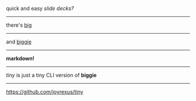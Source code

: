 quick and easy *slide decks?*

---

there's [big](https://github.com/tmcw/big)

---

and [biggie](https://github.com/tmcw/biggie)

---

**markdown!**

---

*tiny* is just a tiny CLI version of **biggie**

---

https://github.com/joyrexus/tiny

